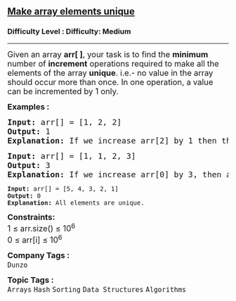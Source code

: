 <h2><a href="https://www.geeksforgeeks.org/problems/make-array-elements-unique--170645/1">Make array elements unique</a></h2><h3>Difficulty Level : Difficulty: Medium</h3><hr><div class="problems_problem_content__Xm_eO"><p><span style="font-size: 18px;">Given an array <strong>arr[ ]</strong>, your task is to find the <strong>minimum</strong> number of <strong>increment</strong> operations required to make all the elements of the array <strong>unique</strong>. i.e.- no value in the array should occur more than once. In one operation, a value can be incremented by 1 only.</span></p>
<p><span style="font-size: 18px;"><strong>Examples :</strong></span></p>
<pre style="position: relative;"><span style="font-size: 18px;"><strong>Input: </strong>arr[] = [1, 2, 2]
<strong>Output: </strong>1
<strong>Explanation: </strong>If we increase arr[2] by 1 then the resulting array becomes {1, 2, 3} and has all unique values.Hence, the answer is 1 in this case.</span><div class="open_grepper_editor" title="Edit &amp; Save To Grepper"></div></pre>
<pre style="position: relative;"><span style="font-size: 18px;"><strong>Input: </strong>arr[] = [1, 1, 2, 3]
<strong>Output: </strong>3
<strong>Explanation: </strong>If we increase arr[0] by 3, then all array elements will be unique. Hence, the answer is 3 in this case.<br></span><div class="open_grepper_editor" title="Edit &amp; Save To Grepper"></div></pre>
<pre style="position: relative;"><strong>Input: </strong>arr[] = [5, 4, 3, 2, 1]
<strong>Output: </strong>0
<strong>Explanation: </strong>All elements are unique.<div class="open_grepper_editor" title="Edit &amp; Save To Grepper"></div></pre>
<p><span style="font-size: 18px;"><strong>Constraints:<br></strong></span><span style="font-size: 18px;">1 ≤ arr.size() ≤ 10<sup>6<br></sup></span><span style="font-size: 18px;">0 ≤ arr[i] ≤ 10<sup>6</sup></span></p></div><p><span style=font-size:18px><strong>Company Tags : </strong><br><code>Dunzo</code>&nbsp;<br><p><span style=font-size:18px><strong>Topic Tags : </strong><br><code>Arrays</code>&nbsp;<code>Hash</code>&nbsp;<code>Sorting</code>&nbsp;<code>Data Structures</code>&nbsp;<code>Algorithms</code>&nbsp;